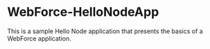 # WebForce-HelloNodeApp
This is a sample Hello Node application that presents the basics of a WebForce application.
